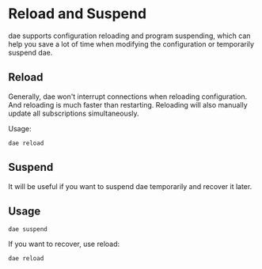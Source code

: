# Reload and Suspend

dae supports configuration reloading and program suspending, which can help you save a lot of time when modifying the configuration or temporarily suspend dae.

## Reload

Generally, dae won't interrupt connections when reloading configuration. And reloading is much faster than restarting. Reloading will also manually update all subscriptions simultaneously.

Usage:

```shell
dae reload
```

## Suspend

It will be useful if you want to suspend dae temporarily and recover it later.

## Usage

```shell
dae suspend
```

If you want to recover, use reload:

```shell
dae reload
```
